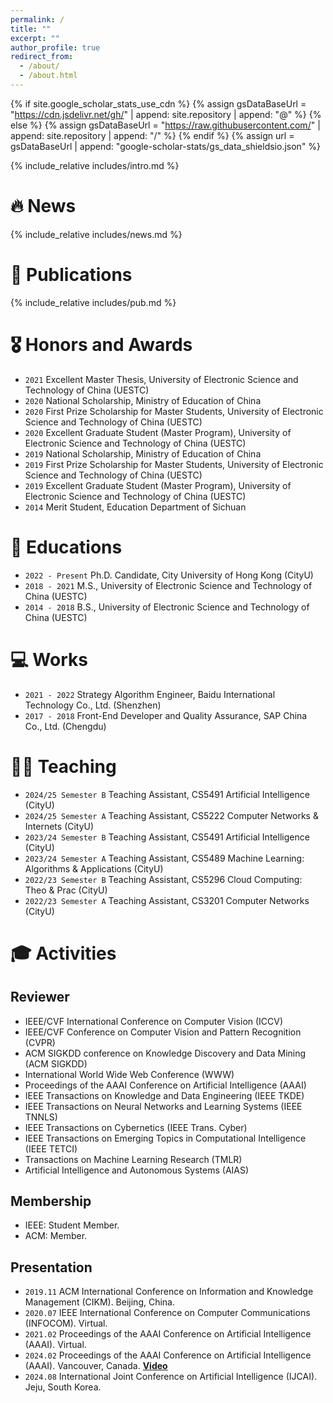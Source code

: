 ```yaml
---
permalink: /
title: ""
excerpt: ""
author_profile: true
redirect_from: 
  - /about/
  - /about.html
---
```


{% if site.google_scholar_stats_use_cdn %}
{% assign gsDataBaseUrl = "https://cdn.jsdelivr.net/gh/" | append: site.repository | append: "@" %}
{% else %}
{% assign gsDataBaseUrl = "https://raw.githubusercontent.com/" | append: site.repository | append: "/" %}
{% endif %}
{% assign url = gsDataBaseUrl | append: "google-scholar-stats/gs_data_shieldsio.json" %}

<span class='anchor' id='about-me'></span>

{% include_relative includes/intro.md %}

# 🔥 News
{% include_relative includes/news.md %}

# 📝 Publications
{% include_relative includes/pub.md %}

# 🎖 Honors and Awards
- ``2021`` Excellent Master Thesis, University of Electronic Science and Technology of China (UESTC)
- ``2020`` National Scholarship, Ministry of Education of China
- ``2020`` First Prize Scholarship for Master Students, University of Electronic Science and Technology of China (UESTC)
- ``2020`` Excellent Graduate Student (Master Program), University of Electronic Science and Technology of China (UESTC)
- ``2019`` National Scholarship, Ministry of Education of China
- ``2019`` First Prize Scholarship for Master Students, University of Electronic Science and Technology of China (UESTC)
- ``2019`` Excellent Graduate Student (Master Program), University of Electronic Science and Technology of China (UESTC)
- ``2014`` Merit Student, Education Department of Sichuan

# 📖 Educations
- ``2022 - Present`` Ph.D. Candidate, City University of Hong Kong (CityU)
- ``2018 - 2021`` M.S., University of Electronic Science and Technology of China (UESTC)
- ``2014 - 2018`` B.S., University of Electronic Science and Technology of China (UESTC)

# 💻 Works
- ``2021 - 2022`` Strategy Algorithm Engineer, Baidu International Technology Co., Ltd. (Shenzhen)
- ``2017 - 2018`` Front-End Developer and Quality Assurance, SAP China Co., Ltd. (Chengdu)

# 🧑‍🏫 Teaching
- ``2024/25 Semester B`` Teaching Assistant, CS5491 Artificial Intelligence (CityU)
- ``2024/25 Semester A`` Teaching Assistant, CS5222 Computer Networks & Internets (CityU)
- ``2023/24 Semester B`` Teaching Assistant, CS5491 Artificial Intelligence (CityU)
- ``2023/24 Semester A`` Teaching Assistant, CS5489 Machine Learning: Algorithms & Applications (CityU)
- ``2022/23 Semester B`` Teaching Assistant, CS5296 Cloud Computing: Theo & Prac (CityU)
- ``2022/23 Semester A`` Teaching Assistant, CS3201 Computer Networks (CityU)

# 🎓 Activities
## Reviewer
- IEEE/CVF International Conference on Computer Vision  (ICCV)
- IEEE/CVF Conference on Computer Vision and Pattern Recognition (CVPR)
- ACM SIGKDD conference on Knowledge Discovery and Data Mining (ACM SIGKDD)
- International World Wide Web Conference (WWW)
- Proceedings of the AAAI Conference on Artificial Intelligence (AAAI)
- IEEE Transactions on Knowledge and Data Engineering (IEEE TKDE)
- IEEE Transactions on Neural Networks and Learning Systems (IEEE TNNLS)
- IEEE Transactions on Cybernetics (IEEE Trans. Cyber)
- IEEE Transactions on Emerging Topics in Computational Intelligence (IEEE TETCI)
- Transactions on Machine Learning Research (TMLR)
- Artificial Intelligence and Autonomous Systems (AIAS)

##  Membership
- IEEE: Student Member.
- ACM: Member.

##  Presentation
- ``2019.11`` ACM International Conference on Information and Knowledge Management (CIKM). Beijing, China. 
- ``2020.07`` IEEE International Conference on Computer Communications (INFOCOM). Virtual.
- ``2021.02`` Proceedings of the AAAI Conference on Artificial Intelligence (AAAI). Virtual.
- ``2024.02`` Proceedings of the AAAI Conference on Artificial Intelligence (AAAI). Vancouver, Canada. [**Video**](https://underline.io/lecture/94145-cctr-calibrating-trajectory-prediction-for-uncertainty-aware-motion-planning-in-autonomous-driving)
- ``2024.08`` International Joint Conference on Artificial Intelligence (IJCAI). Jeju, South Korea.
